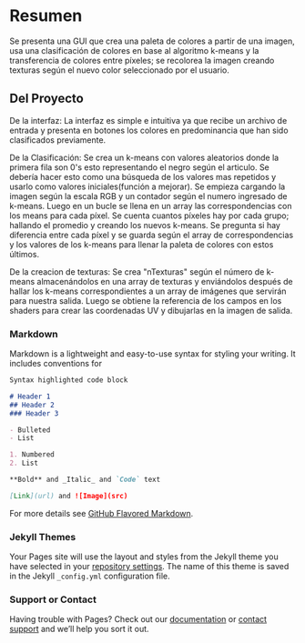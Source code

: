 # Resumen
Se presenta una GUI que crea una paleta de colores a partir de una imagen, usa una clasificación de colores en base al algoritmo k-means y la transferencia de colores entre píxeles; se recolorea la imagen creando texturas según el nuevo color seleccionado por el usuario. 

## Del Proyecto

De la interfaz: 
La interfaz es simple e intuitiva ya que recibe un archivo de entrada y presenta en botones los colores en predominancia que han sido clasificados previamente.

De la Clasificación:
Se crea un k-means con valores aleatorios donde la primera fila son 0's esto representando el negro según el articulo. Se debería hacer esto como una búsqueda de los valores mas 
repetidos y usarlo como valores iniciales(función a mejorar).
Se empieza cargando la imagen según la escala RGB  y un contador según el numero ingresado de k-means.
Luego en un bucle se llena en un array las correspondencias con los means para cada píxel.
Se cuenta cuantos píxeles hay por cada grupo; hallando el promedio y creando los nuevos k-means.
Se pregunta si hay diferencia entre cada píxel y se guarda según el array de correspondencias y los valores de los k-means para llenar la paleta de colores con estos últimos.

De la creacion de texturas:
Se crea "nTexturas" según el número de k-means almacenándolos en una array de texturas y enviándolos después de hallar los k-means correspondientes a un array de imágenes que servirán para nuestra salida.
Luego se obtiene la referencia de los campos en los shaders para crear las coordenadas UV y dibujarlas en la imagen de salida.
### Markdown

Markdown is a lightweight and easy-to-use syntax for styling your writing. It includes conventions for

```markdown
Syntax highlighted code block

# Header 1
## Header 2
### Header 3

- Bulleted
- List

1. Numbered
2. List

**Bold** and _Italic_ and `Code` text

[Link](url) and ![Image](src)
```

For more details see [GitHub Flavored Markdown](https://guides.github.com/features/mastering-markdown/).

### Jekyll Themes

Your Pages site will use the layout and styles from the Jekyll theme you have selected in your [repository settings](https://github.com/AlejandraCC/Palette-based-Photo-Recoloring/settings). The name of this theme is saved in the Jekyll `_config.yml` configuration file.

### Support or Contact

Having trouble with Pages? Check out our [documentation](https://help.github.com/categories/github-pages-basics/) or [contact support](https://github.com/contact) and we’ll help you sort it out.
